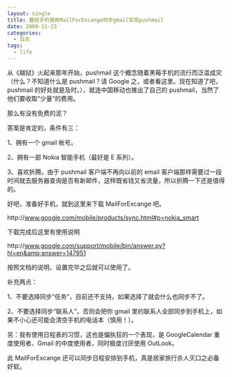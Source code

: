 ```yaml
---
layout: single
title: 塞班手机使用MailForExcange同步gmail实现pushmail
date: 2009-11-23
categories:
  - 日志
tags:
  - life
---
```


从《越狱》火起来那年开始，pushmail 这个概念随着黑莓手机的流行而泛滥成灾（什么？不知道什么是 pushmail？请 Google 之，或者看这里。现在知道了吧，pushmail 的好处就是及时。），就连中国移动也推出了自己的 pushmail，当然了他们要收取“少量”的费用。

那么有没有免费的泥？

答案是肯定的，条件有三：

1、拥有一个 gmail 帐号。

2、拥有一部 Nokia 智能手机（最好是 E 系列）。

3、喜欢折腾。由于 pushmail 客户端不再向以前的 email 客户端那样需要过一段时间就去服务器查询是否有新邮件，这样既省钱又省流量，所以折腾一下还是值得的。

好吧，准备好手机，就到这里来下载 MailForExcange 吧。

http&#58;//www.google.com/mobile/products/sync.html#p=nokia_smart

下载完成后这里有使用说明

http&#58;//www.google.com/support/mobile/bin/answer.py?hl=en&amp;answer=147951

按照文档的说明，设置完毕之后就可以使用了。

补充两点：

1、不要选择同步“任务”，目前还不支持，如果选择了就会什么也同步不了。

2、不要选择同步“联系人”，否则会把你 gmail 里的联系人全部同步到手机上，如果不小心还可能会清空手机的电话本（慎用！）。

另：我有使用日程表的习惯，这也是偏执狂的一个表现，是 GoogleCalendar 重度使用者、Gmail 的中度使用者，同时极度讨厌使用 OutLook。

此 MailForExcange 还可以同步日程安排到手机，真是居家旅行杀人灭口之必备好软。
